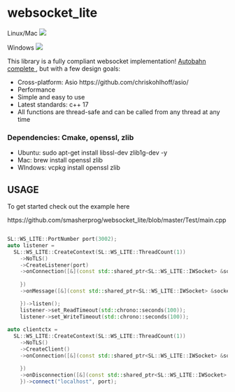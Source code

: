 # websocket_lite

<p>Linux/Mac <img src="https://travis-ci.org/smasherprog/websocket_lite.svg?branch=master"/><p>
<p>Windows <img src="https://ci.appveyor.com/api/projects/status/kqa94n7p8se05vi9/branch/master?svg=true"/><p>
<p>This library is a fully compliant websocket implementation! <a href="http://htmlpreview.github.io/?https://github.com/smasherprog/Projects_Setup/blob/master/websocket_lite/index.html">Autobahn complete </a>, but with a few design goals:

<ul>
<li>
Cross-platform: Asio https://github.com/chriskohlhoff/asio/
</li>
<li>
Performance 
</li>
<li>
Simple and easy to use
</li>
<li>
Latest standards: c++ 17 
</li>
<li>
All functions are thread-safe and can be called from any thread at any time
</li>
</ul>

<h3>Dependencies: Cmake, openssl, zlib</h3>
<ul>
<li>
Ubuntu: sudo apt-get install libssl-dev zlib1g-dev -y
</li>
<li>
Mac: brew install openssl zlib
</li>
<li>
WIndows: vcpkg install openssl zlib
</li>
</ul>

<h2>USAGE</h2>
<p>To get started check out the example here<p>
https://github.com/smasherprog/websocket_lite/blob/master/Test/main.cpp

```c++

SL::WS_LITE::PortNumber port(3002);
auto listener =
  SL::WS_LITE::CreateContext(SL::WS_LITE::ThreadCount(1))
    ->NoTLS()
    ->CreateListener(port)
    ->onConnection([&](const std::shared_ptr<SL::WS_LITE::IWSocket> &socket, const std::unordered_map<std::string, std::string> &header) {
 
    })
    ->onMessage([&](const std::shared_ptr<SL::WS_LITE::IWSocket> &socket, const SL::WS_LITE::WSMessage &message) {

    })->listen();
    listener->set_ReadTimeout(std::chrono::seconds(100));
    listener->set_WriteTimeout(std::chrono::seconds(100));
    
auto clientctx =
  SL::WS_LITE::CreateContext(SL::WS_LITE::ThreadCount(1))
    ->NoTLS()
    ->CreateClient()
    ->onConnection([&](const std::shared_ptr<SL::WS_LITE::IWSocket> &socket, const std::unordered_map<std::string, std::string> &header) {

    })
    ->onDisconnection([&](const std::shared_ptr<SL::WS_LITE::IWSocket> &socket, unsigned short code, const std::string &msg) {
    })->connect("localhost", port);

```

